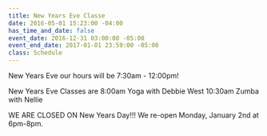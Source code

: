 ```yaml
---
title: New Years Eve Classe
date: 2016-05-01 15:23:00 -04:00
has_time_and_date: false
event_date: 2016-12-31 03:00:00 -05:00
event_end_date: 2017-01-01 23:59:00 -05:00
class: Schedule
---
```


 New Years Eve our hours will be 7:30am - 12:00pm!

New Years Eve Classes are
8:00am Yoga with Debbie West
10:30am Zumba with Nellie

WE ARE CLOSED ON New Years Day!!! We re-open 
Monday, January 2nd at 6pm-8pm.
